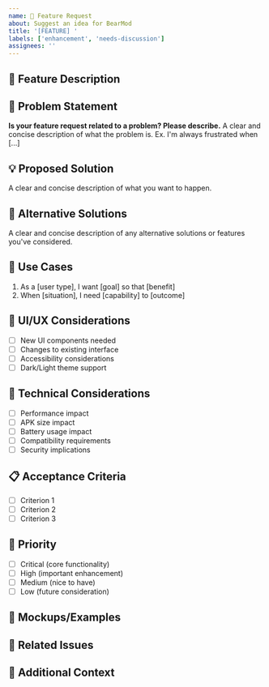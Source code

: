 ```yaml
---
name: 🚀 Feature Request
about: Suggest an idea for BearMod
title: '[FEATURE] '
labels: ['enhancement', 'needs-discussion']
assignees: ''
---
```


## 🚀 Feature Description
<!-- A clear and concise description of the feature you'd like to see -->

## 🎯 Problem Statement
<!-- What problem does this feature solve? -->
**Is your feature request related to a problem? Please describe.**
A clear and concise description of what the problem is. Ex. I'm always frustrated when [...]

## 💡 Proposed Solution
<!-- Describe the solution you'd like -->
A clear and concise description of what you want to happen.

## 🔄 Alternative Solutions
<!-- Describe alternatives you've considered -->
A clear and concise description of any alternative solutions or features you've considered.

## 📱 Use Cases
<!-- Describe specific use cases for this feature -->
1. As a [user type], I want [goal] so that [benefit]
2. When [situation], I need [capability] to [outcome]

## 🎨 UI/UX Considerations
<!-- If applicable, describe UI/UX requirements -->
- [ ] New UI components needed
- [ ] Changes to existing interface
- [ ] Accessibility considerations
- [ ] Dark/Light theme support

## 🔧 Technical Considerations
<!-- Technical aspects to consider -->
- [ ] Performance impact
- [ ] APK size impact
- [ ] Battery usage impact
- [ ] Compatibility requirements
- [ ] Security implications

## 📋 Acceptance Criteria
<!-- Define what "done" looks like -->
- [ ] Criterion 1
- [ ] Criterion 2
- [ ] Criterion 3

## 🎯 Priority
- [ ] Critical (core functionality)
- [ ] High (important enhancement)
- [ ] Medium (nice to have)
- [ ] Low (future consideration)

## 📸 Mockups/Examples
<!-- If applicable, add mockups or examples -->

## 🔗 Related Issues
<!-- Link any related issues or discussions -->

## 📝 Additional Context
<!-- Add any other context or screenshots about the feature request here -->
